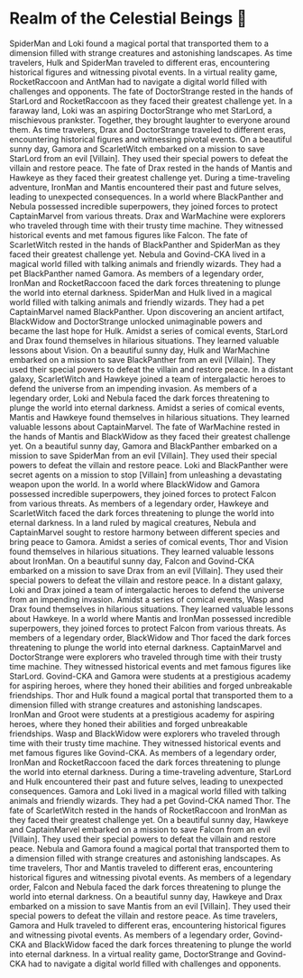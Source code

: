 # Realm of the Celestial Beings :game_die: 

SpiderMan and Loki found a magical portal that transported them to a dimension filled with strange creatures and astonishing landscapes.
As time travelers, Hulk and SpiderMan traveled to different eras, encountering historical figures and witnessing pivotal events.
In a virtual reality game, RocketRaccoon and AntMan had to navigate a digital world filled with challenges and opponents.
The fate of DoctorStrange rested in the hands of StarLord and RocketRaccoon as they faced their greatest challenge yet.
In a faraway land, Loki was an aspiring DoctorStrange who met StarLord, a mischievous prankster. Together, they brought laughter to everyone around them.
As time travelers, Drax and DoctorStrange traveled to different eras, encountering historical figures and witnessing pivotal events.
On a beautiful sunny day, Gamora and ScarletWitch embarked on a mission to save StarLord from an evil [Villain]. They used their special powers to defeat the villain and restore peace.
The fate of Drax rested in the hands of Mantis and Hawkeye as they faced their greatest challenge yet.
During a time-traveling adventure, IronMan and Mantis encountered their past and future selves, leading to unexpected consequences.
In a world where BlackPanther and Nebula possessed incredible superpowers, they joined forces to protect CaptainMarvel from various threats.
Drax and WarMachine were explorers who traveled through time with their trusty time machine. They witnessed historical events and met famous figures like Falcon.
The fate of ScarletWitch rested in the hands of BlackPanther and SpiderMan as they faced their greatest challenge yet.
Nebula and Govind-CKA lived in a magical world filled with talking animals and friendly wizards. They had a pet BlackPanther named Gamora.
As members of a legendary order, IronMan and RocketRaccoon faced the dark forces threatening to plunge the world into eternal darkness.
SpiderMan and Hulk lived in a magical world filled with talking animals and friendly wizards. They had a pet CaptainMarvel named BlackPanther.
Upon discovering an ancient artifact, BlackWidow and DoctorStrange unlocked unimaginable powers and became the last hope for Hulk.
Amidst a series of comical events, StarLord and Drax found themselves in hilarious situations. They learned valuable lessons about Vision.
On a beautiful sunny day, Hulk and WarMachine embarked on a mission to save BlackPanther from an evil [Villain]. They used their special powers to defeat the villain and restore peace.
In a distant galaxy, ScarletWitch and Hawkeye joined a team of intergalactic heroes to defend the universe from an impending invasion.
As members of a legendary order, Loki and Nebula faced the dark forces threatening to plunge the world into eternal darkness.
Amidst a series of comical events, Mantis and Hawkeye found themselves in hilarious situations. They learned valuable lessons about CaptainMarvel.
The fate of WarMachine rested in the hands of Mantis and BlackWidow as they faced their greatest challenge yet.
On a beautiful sunny day, Gamora and BlackPanther embarked on a mission to save SpiderMan from an evil [Villain]. They used their special powers to defeat the villain and restore peace.
Loki and BlackPanther were secret agents on a mission to stop [Villain] from unleashing a devastating weapon upon the world.
In a world where BlackWidow and Gamora possessed incredible superpowers, they joined forces to protect Falcon from various threats.
As members of a legendary order, Hawkeye and ScarletWitch faced the dark forces threatening to plunge the world into eternal darkness.
In a land ruled by magical creatures, Nebula and CaptainMarvel sought to restore harmony between different species and bring peace to Gamora.
Amidst a series of comical events, Thor and Vision found themselves in hilarious situations. They learned valuable lessons about IronMan.
On a beautiful sunny day, Falcon and Govind-CKA embarked on a mission to save Drax from an evil [Villain]. They used their special powers to defeat the villain and restore peace.
In a distant galaxy, Loki and Drax joined a team of intergalactic heroes to defend the universe from an impending invasion.
Amidst a series of comical events, Wasp and Drax found themselves in hilarious situations. They learned valuable lessons about Hawkeye.
In a world where Mantis and IronMan possessed incredible superpowers, they joined forces to protect Falcon from various threats.
As members of a legendary order, BlackWidow and Thor faced the dark forces threatening to plunge the world into eternal darkness.
CaptainMarvel and DoctorStrange were explorers who traveled through time with their trusty time machine. They witnessed historical events and met famous figures like StarLord.
Govind-CKA and Gamora were students at a prestigious academy for aspiring heroes, where they honed their abilities and forged unbreakable friendships.
Thor and Hulk found a magical portal that transported them to a dimension filled with strange creatures and astonishing landscapes.
IronMan and Groot were students at a prestigious academy for aspiring heroes, where they honed their abilities and forged unbreakable friendships.
Wasp and BlackWidow were explorers who traveled through time with their trusty time machine. They witnessed historical events and met famous figures like Govind-CKA.
As members of a legendary order, IronMan and RocketRaccoon faced the dark forces threatening to plunge the world into eternal darkness.
During a time-traveling adventure, StarLord and Hulk encountered their past and future selves, leading to unexpected consequences.
Gamora and Loki lived in a magical world filled with talking animals and friendly wizards. They had a pet Govind-CKA named Thor.
The fate of ScarletWitch rested in the hands of RocketRaccoon and IronMan as they faced their greatest challenge yet.
On a beautiful sunny day, Hawkeye and CaptainMarvel embarked on a mission to save Falcon from an evil [Villain]. They used their special powers to defeat the villain and restore peace.
Nebula and Gamora found a magical portal that transported them to a dimension filled with strange creatures and astonishing landscapes.
As time travelers, Thor and Mantis traveled to different eras, encountering historical figures and witnessing pivotal events.
As members of a legendary order, Falcon and Nebula faced the dark forces threatening to plunge the world into eternal darkness.
On a beautiful sunny day, Hawkeye and Drax embarked on a mission to save Mantis from an evil [Villain]. They used their special powers to defeat the villain and restore peace.
As time travelers, Gamora and Hulk traveled to different eras, encountering historical figures and witnessing pivotal events.
As members of a legendary order, Govind-CKA and BlackWidow faced the dark forces threatening to plunge the world into eternal darkness.
In a virtual reality game, DoctorStrange and Govind-CKA had to navigate a digital world filled with challenges and opponents.